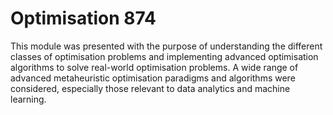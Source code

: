# Optimisation 874
This module was presented with the purpose of understanding the different classes of optimisation problems and implementing advanced optimisation
algorithms to solve real-world optimisation problems. A wide range of advanced metaheuristic optimisation paradigms and algorithms were considered, especially those relevant to data analytics and machine learning.
